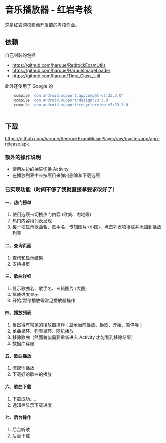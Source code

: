 # 音乐播放器 - 红岩考核
这是红岩网校移动开发部的考核作业。

## 依赖
自己封装的包括    
+ https://github.com/haruue/RedrockExamUtils
+ https://github.com/haruue/HaruueImageLoader
+ https://github.com/haruue/Time_Class_Util    

此外还使用了 Google 的      

```gradle
    compile 'com.android.support:appcompat-v7:23.3.0'    
    compile 'com.android.support:design:23.3.0'    
    compile 'com.android.support:recyclerview-v7:23.3.0'    
    
```

## 下载
https://github.com/haruue/RedrockExamMusicPlayer/raw/master/app/app-release.apk

### 额外的操作说明
+ 使用左边的抽屉切换 Activity
+ 在播放列表中长按项目来弹出删除和下载选项 

### 已实现功能（时间不够了我就直接拿要求改好了）
#### **一、热门榜单**

1. 使用选项卡切换热门内容 (欧美、内地等)
2. 热门内容用列表呈现
3. 每一项显示歌曲名、歌手名、专辑图片 (小图)、点击列表项播放并添加到播放列表

#### **二、查询页面**

1. 查询和显示结果
2. 支持换页

#### **三、歌曲详细**

1. 显示歌曲名、歌手名、专辑图片 (大图)
2. 播放进度显示
3. 开始/暂停播放等常见播放器操作

#### **四、播放列表**

1. 当然得有常见的播放器操作 ( 显示当前播放、换歌、开始、暂停等 )
2. 单曲循环、列表循环、随机播放
3. 移除歌曲（然而貌似需要重新进入 Activity 才能看到移除结果）
4. 数据库存储    

#### **五、歌曲播放**

1. 流媒体播放
2. 下载好的歌曲的播放

#### **六、歌曲下载**

1. 下载成功……
3. 通知栏显示下载进度

#### **七、后台操作**

1. 后台听歌
2. 后台下载
